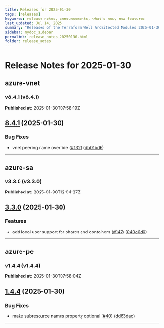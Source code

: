 ```yaml
---
title: Releases for 2025-01-30
tags: [releases]
keywords: release notes, announcements, what's new, new features
last_updated: Jul 14, 2025
summary: "Releases of the Terraform Well Architected Modules 2025-01-30"
sidebar: mydoc_sidebar
permalink: release_notes_20250130.html
folder: release_notes
---
```


# Release Notes for 2025-01-30

## azure-vnet
### v8.4.1 (v8.4.1)
**Published at:** 2025-01-30T07:58:19Z

## [8.4.1](https://github.com/CloudNationHQ/terraform-azure-vnet/compare/v8.4.0...v8.4.1) (2025-01-30)


### Bug Fixes

* vnet peering name override ([#132](https://github.com/CloudNationHQ/terraform-azure-vnet/issues/132)) ([db01bd6](https://github.com/CloudNationHQ/terraform-azure-vnet/commit/db01bd61a1bc3bcb3ff7ea1bb7cf7adb2b726b05))

---

## azure-sa
### v3.3.0 (v3.3.0)
**Published at:** 2025-01-30T12:04:27Z

## [3.3.0](https://github.com/CloudNationHQ/terraform-azure-sa/compare/v3.2.2...v3.3.0) (2025-01-30)


### Features

* add local user support for shares and containers ([#147](https://github.com/CloudNationHQ/terraform-azure-sa/issues/147)) ([049c6d0](https://github.com/CloudNationHQ/terraform-azure-sa/commit/049c6d01c39d2b83f51bbeb26318a9cf01be00c3))

---

## azure-pe
### v1.4.4 (v1.4.4)
**Published at:** 2025-01-30T07:58:04Z

## [1.4.4](https://github.com/CloudNationHQ/terraform-azure-pe/compare/v1.4.3...v1.4.4) (2025-01-30)


### Bug Fixes

* make subresource names property optional ([#40](https://github.com/CloudNationHQ/terraform-azure-pe/issues/40)) ([dd63dac](https://github.com/CloudNationHQ/terraform-azure-pe/commit/dd63dacb688a3fbebe3b209d1ed81bc50e9e3833))

---

